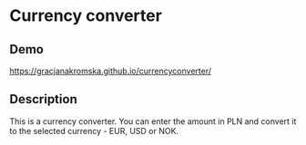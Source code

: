 # Currency converter

## Demo

https://gracjanakromska.github.io/currencyconverter/

## Description

This is a currency converter. You can enter the amount in PLN and convert it to the selected currency - EUR, USD or NOK. 
